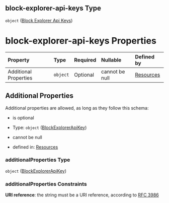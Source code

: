 ## block-explorer-api-keys Type

`object` ([Block Explorer Api Keys](resources-properties-resources-properties-block-explorer-api-keys.md))

# block-explorer-api-keys Properties

| Property              | Type     | Required | Nullable       | Defined by                                                                                                                                            |
| :-------------------- | :------- | :------- | :------------- | :---------------------------------------------------------------------------------------------------------------------------------------------------- |
| Additional Properties | `object` | Optional | cannot be null | [Resources](definitions-definitions-blockexplorerapikey.md "#/properties/Resources/properties/block-explorer-api-keys/additionalProperties") |

## Additional Properties

Additional properties are allowed, as long as they follow this schema:



*   is optional

*   Type: `object` ([BlockExplorerApiKey](definitions-definitions-blockexplorerapikey.md))

*   cannot be null

*   defined in: [Resources](definitions-definitions-blockexplorerapikey.md "#/properties/Resources/properties/block-explorer-api-keys/additionalProperties")

### additionalProperties Type

`object` ([BlockExplorerApiKey](definitions-definitions-blockexplorerapikey.md))

### additionalProperties Constraints

**URI reference**: the string must be a URI reference, according to [RFC 3986](https://tools.ietf.org/html/rfc3986 "check the specification")
